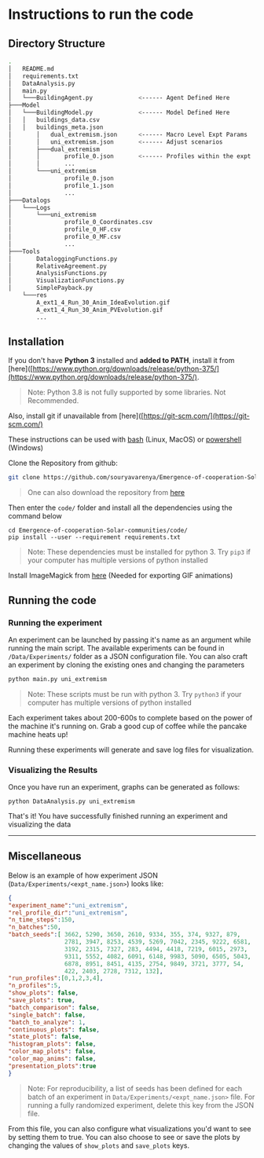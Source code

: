 # Instructions to run the code

## Directory Structure

```bash
.
│   README.md 
│   requirements.txt                                                                                                                  
│   DataAnalysis.py
│   main.py                                                                                                                             ├───Agent
│   └───BuildingAgent.py             <------ Agent Defined Here
├───Model 
│   └───BuildingModel.py             <------ Model Defined Here                                                                         ├───Data
│   │   buildings_data.csv
│   │   buildings_meta.json                                                                                                              │   └───Experiments
│       │   dual_extremism.json      <------ Macro Level Expt Params
│       │   uni_extremism.json       <------ Adjust scenarios
│       ├───dual_extremism
│       │       profile_0.json       <------ Profiles within the expt                                                                   │       │       profile_1.json
│       │       ...
│       └───uni_extremism
│               profile_0.json
│               profile_1.json
│               ...
├───Datalogs
│   └───Logs
│       └───uni_extremism
│               profile_0_Coordinates.csv
│               profile_0_HF.csv
│               profile_0_MF.csv
│               ...
├───Tools
│       DataloggingFunctions.py
│       RelativeAgreement.py
│       AnalysisFunctions.py
│       VisualizationFunctions.py
│       SimplePayback.py                                                                                                         └───Visualization
    └───res
        A_ext1_4_Run_30_Anim_IdeaEvolution.gif
        A_ext1_4_Run_30_Anim_PVEvolution.gif
        ...
```

## Installation

If you don't have **Python 3** installed and **added to PATH**, install it from [here]([https://www.python.org/downloads/release/python-375/](https://www.python.org/downloads/release/python-375/). 

> Note: Python 3.8 is not fully supported by some libraries. Not Recommended.

Also, install git if unavailable from [here]([https://git-scm.com/](https://git-scm.com/)

These instructions can be used with <u>bash</u> (Linux, MacOS) or <u>powershell</u> (Windows)

Clone the Repository from github:

```bash
git clone https://github.com/souryavarenya/Emergence-of-cooperation-Solar-communities.git
```

> One can also download the repository from [here](https://github.com/souryavarenya/Emergence-of-cooperation-Solar-communities/archive/master.zip)

Then enter the `code/` folder and install all the dependencies using the command below

```shell
cd Emergence-of-cooperation-Solar-communities/code/
pip install --user --requirement requirements.txt
```

> Note: These dependencies must be installed for python 3. Try `pip3` if your computer has multiple versions of python installed

Install ImageMagick from [here](https://imagemagick.org/script/download.php) (Needed for exporting GIF animations) 

## Running the code

### Running the experiment

An experiment can be launched by passing it's name as an argument while running the main script. The available experiments can be found in `/Data/Experiments/` folder as a JSON configuration file. You can also craft an experiment by cloning the existing ones and changing the parameters

```bash
python main.py uni_extremism
```

> Note: These scripts must be run with python 3. Try `python3` if your computer has multiple versions of python installed

Each experiment takes about 200-600s to complete based on the power of the machine it's running on. Grab a good cup of coffee while the pancake machine heats up!

Running these experiments will generate and save log files for visualization.

### Visualizing the Results

Once you have run an experiment, graphs can be generated as follows:

```
python DataAnalysis.py uni_extremism
```

That's it! You have successfully finished running an experiment and visualizing the data

---

## Miscellaneous

Below is an example of how experiment JSON (`Data/Experiments/<expt_name.json>`) looks like:

```json
{    
"experiment_name":"uni_extremism",    
"rel_profile_dir":"uni_extremism",    
"n_time_steps":150,    
"n_batches":50,    
"batch_seeds":[ 3662, 5290, 3650, 2610, 9334, 355, 374, 9327, 879,                        
                2781, 3947, 8253, 4539, 5269, 7042, 2345, 9222, 6581,                    
                3192, 2315, 7327, 283, 4494, 4418, 7219, 6015, 2973,                      
                9311, 5552, 4082, 6091, 6148, 9983, 5090, 6505, 5043,                     
                6878, 8951, 8451, 4135, 2754, 9849, 3721, 3777, 54,                     
                422, 2403, 2728, 7312, 132],    
"run_profiles":[0,1,2,3,4],    
"n_profiles":5,    
"show_plots": false,    
"save_plots": true,    
"batch_comparison": false,    
"single_batch": false,    
"batch_to_analyze": 1,    
"continuous_plots": false,    
"state_plots": false,    
"histogram_plots": false,    
"color_map_plots": false,    
"color_map_anims": false,    
"presentation_plots":true
}
```

> Note: For reproducibility, a list of seeds has been defined for each batch of an experiment in `Data/Experiments/<expt_name.json>` file. For running a fully randomized experiment, delete this key from the JSON file.

From this file, you can also configure what visualizations you'd want to see by setting them to true.  You can also choose to see or save the plots by changing the values of `show_plots` and `save_plots` keys.
